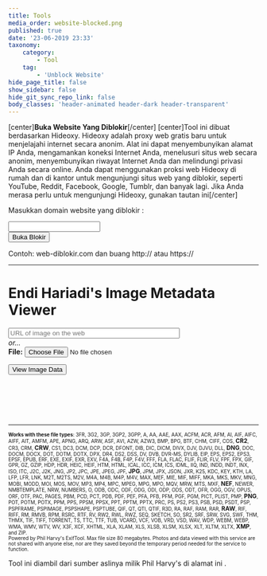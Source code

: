 ```yaml
---
title: Tools
media_order: website-blocked.png
published: true
date: '23-06-2019 23:33'
taxonomy:
    category:
        - Tool
    tag:
        - 'Unblock Website'
hide_page_title: false
show_sidebar: false
hide_git_sync_repo_link: false
body_classes: 'header-animated header-dark header-transparent'
---
```


[center]**Buka Website Yang Diblokir**[/center]
[center]Tool ini dibuat berdasarkan Hideoxy. Hideoxy adalah proxy web gratis baru untuk menjelajahi internet secara anonim. Alat ini dapat menyembunyikan alamat IP Anda, mengamankan koneksi Internet Anda, menelusuri situs web secara anonim, menyembunyikan riwayat Internet Anda dan melindungi privasi Anda secara online. Anda dapat menggunakan proksi web Hideoxy di rumah dan di kantor untuk mengunjungi situs web yang diblokir, seperti YouTube, Reddit, Facebook, Google, Tumblr, dan banyak lagi. Jika Anda merasa perlu untuk mengunjungi Hideoxy, gunakan [tautan ini](http://www.hideoxy.com)[/center]

<div>
<!DOCTYPE html>
<html>

<head>
  <meta charset="utf-8">
  <meta name="viewport" content="width=device-width, initial-scale=1">
  <link rel="stylesheet" href="https://cdnjs.cloudflare.com/ajax/libs/font-awesome/4.7.0/css/font-awesome.min.css" type="text/css">
  <link rel="stylesheet" href="https://static.pingendo.com/bootstrap/bootstrap-4.3.1.css">
</head>

<body>
    <div class="container">
      <div class="row">
        <div class="col-md-12">
          <p class="text-center">Masukkan domain website yang diblokir :</p>
        </div>
      </div>
      <div class="row">
        <div class="col-md-12 d-inline-flex flex-row justify-content-center">
          <form class="form-inline" action="http://service.hideoxy.com/index.php" method="post" role="form">
            <div class="form-group">
              <input type="email" class="form-control form-control-lg w-100 px-3 shadow mx-auto" id="websiteURL" placeholder=""> </div>
            <button type="submit" class="btn btn-primary btn-lg ml-3">Buka Blokir</button>
          </form>
        </div>
      </div>
      <div class="row">
        <div class="col-md-12">
          <p class="text-center">Contoh: web-diblokir.com dan buang http:// atau https://</p>
        </div>
      </div>
    </div>
  <script src="https://code.jquery.com/jquery-3.3.1.slim.min.js" integrity="sha384-q8i/X+965DzO0rT7abK41JStQIAqVgRVzpbzo5smXKp4YfRvH+8abtTE1Pi6jizo" crossorigin="anonymous" style=""></script>
  <script src="https://cdnjs.cloudflare.com/ajax/libs/popper.js/1.14.6/umd/popper.min.js" integrity="sha384-wHAiFfRlMFy6i5SRaxvfOCifBUQy1xHdJ/yoi7FRNXMRBu5WHdZYu1hA6ZOblgut" crossorigin="anonymous" style=""></script>
  <script src="https://stackpath.bootstrapcdn.com/bootstrap/4.3.1/js/bootstrap.min.js" integrity="sha384-JjSmVgyd0p3pXB1rRibZUAYoIIy6OrQ6VrjIEaFf/nJGzIxFDsf4x0xIM+B07jRM" crossorigin="anonymous" style=""></script>
</body>

</html>
</div>

---


<div>
<!DOCTYPE html>
<html>

<head>
  <meta charset="utf-8">
  <meta name="viewport" content="width=device-width, initial-scale=1">
  <link rel="stylesheet" href="https://cdnjs.cloudflare.com/ajax/libs/font-awesome/4.7.0/css/font-awesome.min.css" type="text/css">
  <link rel="stylesheet" href="https://static.pingendo.com/bootstrap/bootstrap-4.3.1.css">
  <script type="text/javascript">
    if (top.location.href != window.location.href) top.location.href = window.location.href;
  </script>
  <script type="text/javascript">
    var afpp = new Array(); // auto-focus point position
    var faces = new Array();

    function update_faces() {
      for (i = 0; i < faces.length; i++) {
        var rec = faces[i];
        var img = document.getElementById(rec.img_id);
        var face = document.getElementById(rec.div_id);
        // for Panasonic
        var black_bar_height = 0;
        if (rec.expected_ratio) {
          black_bar_height = (img.height - (img.width * rec.expected_ratio)) / 2;
          if (black_bar_height < 1) black_bar_height = 0;
        }
        var x1 = Math.round(2 + 1 + rec.x1 * img.width - 3);
        var y1 = Math.round(black_bar_height + 2 + 1 + rec.y1 * (img.height - black_bar_height * 2) - 3);
        var width;
        var height;
        if (rec.width) {
          width = rec.width * img.width;
          height = rec.height * (rec.height_factor_is_width ? img.width : img.height);
        } else {
          var x2 = Math.round(2 + 1 + rec.x2 * img.width - 3);
          var y2 = Math.round(black_bar_height + 2 + 1 + rec.y2 * (img.height - black_bar_height * 2) - 3);
          width = x2 - x1
          height = y2 - y1
        }
        face.style.left = x1 + "px";
        face.style.top = y1 + "px";
        face.style.width = width + "px";
        face.style.height = height + "px";
      }
    }

    function update_af_point() {
      for (i = 0; i < afpp.length; i++) {
        var rec = afpp[i];
        var img = document.getElementById(rec.img_id);
        var div = document.getElementById(rec.div_id);
        div.style.left = Math.round(2 + 1 + rec["x"] * img.width - 3 / 2 - 2) + "px";
        div.style.top = Math.round(2 + 1 + rec["y"] * img.height - 3 / 2 - 2) + "px";
      }
    }

    function update_img_markup() {
      update_faces();
      update_af_point();
    }
    var FT1 = "click to hide";
    var FT2 = "click to show";

    function toggle_faces(obj) {
      var vis;
      if (obj.innerHTML == FT1) {
        obj.innerHTML = FT2;
        vis = "hidden";
      } else {
        obj.innerHTML = FT1;
        vis = "visible";
      }
      for (i = 0; i < faces.length; i++) {
        var rec = faces[i];
        document.getElementById(rec.div_id).style.visibility = vis
      }
    }

    function toggle_afpp(obj) {
      var vis;
      if (obj.innerHTML == FT1) {
        obj.innerHTML = FT2;
        vis = "hidden";
      } else {
        obj.innerHTML = FT1;
        vis = "visible";
      }
      for (i = 0; i < afpp.length; i++) {
        var rec = afpp[i];
        document.getElementById(rec.div_id).style.visibility = vis
      }
    }
    var image_deg = new Array();
    var image_scale = new Array();
    var image_factor = new Array();
    var image_W = new Array();
    var image_H = new Array();
    var view_W = new Array();
    var view_H = new Array();

    function show_image(num, scale, force_width, force_height) {
      var image = document.getElementById('I' + num + '_image');
      var canvas = document.getElementById('I' + num + '_canvas');
      var percent = document.getElementById('I' + num + '_percent');
      var area = document.getElementById('I' + num + '_area');
      if (scale == null) {
        image_factor[num] = 1;
        image.width = view_W[num];
        image.height = view_H[num];
      } else if (scale != 1) {
        image_factor[num] *= scale;
        image.width *= scale;
        image.height *= scale;
      }
      if (typeof(canvas.getContext) == "function") {
        var context = canvas.getContext('2d');
        var degrees = image_deg[num];
        context.save();
        switch (image_deg[num]) {
          default:
            canvas.style.display = 'none';
            image.style.display = 'inline';
            break;
          case 90:
            canvas.setAttribute('width', image.height);
            canvas.setAttribute('height', image.width);
            context.rotate(90 * Math.PI / 180);
            context.drawImage(image, 0, -image.height, image.width, image.height);
            image.style.display = 'none';
            canvas.style.display = 'inline';
            break;
          case 180:
            canvas.setAttribute('width', image.width);
            canvas.setAttribute('height', image.height);
            context.rotate(180 * Math.PI / 180);
            context.drawImage(image, -image.width, -image.height, image.width, image.height);
            image.style.display = 'none';
            canvas.style.display = 'inline';
            break;
          case 270:
            canvas.setAttribute('width', image.height);
            canvas.setAttribute('height', image.width);
            context.rotate(270 * Math.PI / 180);
            context.drawImage(image, -image.width, 0, image.width, image.height);
            image.style.display = 'none';
            canvas.style.display = 'inline';
            break;
        }
        context.restore();
      } else {
        switch (image_deg[num]) {
          default:
            image.style.filter = 'progid:DXImageTransform.Microsoft.BasicImage(rotation=0)';
            break;
          case 90:
            image.style.filter = 'progid:DXImageTransform.Microsoft.BasicImage(rotation=1)';
            break;
          case 180:
            image.style.filter = 'progid:DXImageTransform.Microsoft.BasicImage(rotation=2)';
            break;
          case 270:
            image.style.filter = 'progid:DXImageTransform.Microsoft.BasicImage(rotation=3)';
            break;
        }
      }
      percent.innerHTML = Math.round(image_factor[num] * 100) + "%";
      if (area && image_W[num] && image_H[num]) {
        area.innerHTML = Math.round(image.width * image.height / (image_W[num] * image_H[num]) * 100) + "%";
      }
      update_img_markup();
    }

    function zoom_image(num, dir) {
      if (dir > 0) show_image(num, 1.25);
      else show_image(num, .75);
    }

    function rotate_image(num, dir) {
      image_deg[num] += 90 * dir;
      if ((image_deg[num] <= 0) || (image_deg[num] >= 360)) image_deg[num] = 0;
      show_image(num, 1);
    }

    function Histogram(obj, file) {
      var url = location.pathname + "?h=" + file
      obj.innerHTML = "<div class='histo'><img class='histo' src='" + url + "'/><\/div>";
    }

    function toggleframe(span, id, url1, url2) {
      var obj = document.getElementById(id);
      if (obj.src == url1) {
        obj.src = url2;
        span.innerHTML = "show raw frame";
      } else {
        obj.src = url1;
        span.innerHTML = "show composite frame";
      }
    }
  </script>
  <style type="text/css">
    table#basic td {
      border: solid 2px #AAA;
      border-left: none;
      border-bottom: none
    }

    table#basic td:first-child {
      border-left: solid 2px #AAA
    }

    table#basic tr:last-child td {
      border-bottom: solid 2px #AAA
    }

    a:visited,
    a:link {
      text-decoration: none;
    }

    a:hover {
      text-decoration: underline;
    }

    div.histo {
      background-color: #666;
      padding: 10px;
      width: 256px
    }

    .nobr {
      white-space: nowrap;
    }

    div.img_markup {
      position: relative;
      width: 0;
      height: 0;
      overflow: visible
    }

    div.img_markup_item {
      position: absolute;
      z-index: 2;
      overflow: visible
    }

    div.facename {
      position: absolute;
      bottom: -25px;
      left: -0.5em;
      color: yellow;
      background-color: rgba(0, 0, 0, 0.5);
      border: solid 1px #888;
      padding: 0 3px;
      white-space: nowrap
    }

    div.face {
      border: solid red 3px
    }

    div.afpp {
      border: solid 2px green;
      width: 3px;
      height: 3px;
      background-color: white;
      padding: 1px;
    }

    img.frame {
      overflow: visible;
      background-color: #888
    }

    img.subframe {
      overflow: visible;
      background-color: #888;
      position: absolute;
      left: 0px;
      top: 0px
    }
  </style>
  <script type="text/javascript">
    function cansubmit() {
      document.getElementById('subbutton').disabled = false;
      document.getElementById('subbutton').style.borderColor = '#F00';
    }
    window.onload = function() {
      document.getElementById('subbutton').disabled = true;
    };
  </script>
  <script src="https://www.google.com/recaptcha/api.js" async="" defer=""></script>
  <title>Endi Hariadi's Image Metadata Viewer</title>
  <meta name="description" content="Alat Online untuk melihat data Exif, yaitu data pelengkap di balik sebuah file gambar, seperti; pengaturan kamera, kapan diambil, lokasi pengambilan gambar, pemilik gambar, dan sebagainya.">
  <meta name="keywords" content="Exif Image, Endi Hariadi, Tool Online">
</head>

<body>
  <h1 class="text-center">Endi Hariadi's Image Metadata Viewer</h1>
  <div class="py-5">
    <div class="container">
      <div class="row">
        <div class="col-md-6 d-flex flex-column justify-content-end align-items-center">
          <form action="http://exif.regex.info/exif.cgi/exif.cgi" method="post" enctype="multipart/form-data" class="w-100">
            <input name="imgurl" type="url" value="" placeholder="URL of image on the web" size="40"><br>
            <i>or...</i><br class="my-3 py-3">
            <b>File:</b> <input type="file" name="f" placeholder="local filename">
          </form>
        </div>
        <div class="col-md-6">
          <div class="g-recaptcha" data-callback="cansubmit" data-sitekey="6LciPqsUAAAAAG7pcKGZfZfssuASiScmUikT6P3t"></div>
        </div>
      </div>
      <div class="row">
        <div class="col-md-6 mt-3" style="">
          <div class="form-group flex-column d-flex justify-content-end align-items-stretch"><input type="submit" id="subbutton" value="View Image Data" ></div>
        </div>
      </div>
    </div>
  </div>
  <hr style="clear:both;margin-top:100px" class="text-center">
  <p style="font-size:70%"><b>Works with these file types</b>: <span title="3FR: Hasselblad RAW format">3FR</span>, <span title="3G2: 3rd Gen. Partnership Project 2 audio/video">3G2</span>, <span title="3GP: 3rd Gen. Partnership Project audio/video">3GP</span>, <span title="3GP2: 3rd Gen. Partnership Project 2 audio/video">3GP2</span>, <span title="3GPP: 3rd Gen. Partnership Project audio/video">3GPP</span>, <span title="A: Static library">A</span>, <span title="AA: Audible Audiobook">AA</span>, <span title="AAE: Apple edit information">AAE</span>, <span title="AAX: Audible Enhanced Audiobook">AAX</span>, <span title="ACFM: Adobe Composite Font Metrics">ACFM</span>, <span title="ACR: American College of Radiology ACR-NEMA">ACR</span>, <span title="AFM: Adobe Font Metrics">AFM</span>, <span title="AI: Adobe Illustrator">AI</span>, <span title="AIF: Audio Interchange File Format">AIF</span>, <span title="AIFC: Audio Interchange File Format Compressed">AIFC</span>, <span title="AIFF: Audio Interchange File Format">AIFF</span>, <span title="AIT: Adobe Illustrator">AIT</span>, <span title="AMFM: Adobe Multiple Master Font Metrics">AMFM</span>, <span title="APE: Monkey's Audio format">APE</span>, <span title="APNG: Animated Portable Network Graphics">APNG</span>, <span title="ARQ: Sony Alpha Pixel-Shift RAW format">ARQ</span>, <span title="ARW: Sony Alpha RAW format">ARW</span>, <span title="ASF: Microsoft Advanced Systems Format">ASF</span>, <span title="AVI: Audio Video Interleaved">AVI</span>, <span title="AZW: Mobipocket electronic book">AZW</span>, <span title="AZW3: Mobipocket electronic book">AZW3</span>, <span title="BMP: Windows Bitmap">BMP</span>, <span title="BPG: Better Portable Graphics">BPG</span>, <span title="BTF: Big Tagged Image File Format">BTF</span>, <span title="CHM: Microsoft Compiled HTML format">CHM</span>, <span title="CIFF: Camera Image File Format">CIFF</span>, <span title="COS: Capture One Settings">COS</span>, <b style="font-size:120%"><span title="CR2: Canon RAW 2 format">CR2</span></b>, <span title="CR3: Canon RAW 3 format">CR3</span>, <span title="CRM: Canon RAW Movie">CRM</span>, <b style="font-size:120%"><span title="CRW: Canon RAW format">CRW</span></b>, <span title="CS1: Sinar CaptureShop 1-Shot RAW">CS1</span>, <span title="DC3: Digital Imaging and Communications in Medicine">DC3</span>, <span title="DCM: Digital Imaging and Communications in Medicine">DCM</span>, <span title="DCP: DNG Camera Profile">DCP</span>, <span title="DCR: Kodak Digital Camera RAW">DCR</span>, <span title="DFONT: Macintosh Data fork Font">DFONT</span>, <span title="DIB: Device Independent Bitmap">DIB</span>, <span title="DIC: Digital Imaging and Communications in Medicine">DIC</span>, <span title="DICM: Digital Imaging and Communications in Medicine">DICM</span>, <span title="DIVX: DivX media format">DIVX</span>, <span title="DJV: DjVu image">DJV</span>, <span title="DJVU: DjVu image">DJVU</span>, <span title="DLL: Windows Dynamic Link Library">DLL</span>, <b style="font-size:120%"><span title="DNG: Digital Negative">DNG</span></b>, <span title="DOC: Microsoft Word Document">DOC</span>, <span title="DOCM: Office Open XML Document Macro-enabled">DOCM</span>, <span title="DOCX: Office Open XML Document">DOCX</span>, <span title="DOT: Microsoft Word Template">DOT</span>, <span title="DOTM: Office Open XML Document Template Macro-enabled">DOTM</span>, <span title="DOTX: Office Open XML Document Template">DOTX</span>, <span title="DPX: Digital Picture Exchange">DPX</span>, <span title="DR4: Canon VRD version 4 Recipe">DR4</span>, <span title="DS2: Digital Speech Standard 2">DS2</span>, <span title="DSS: Digital Speech Standard">DSS</span>, <span title="DV: Digital Video">DV</span>, <span title="DVB: Digital Video Broadcasting">DVB</span>, <span title="DVR-MS: Microsoft Digital Video recording">DVR-MS</span>, <span title="DYLIB: Mach-O Dynamic Link Library">DYLIB</span>, <span title="EIP: Capture One Enhanced Image Package">EIP</span>, <span title="EPS: Encapsulated PostScript Format">EPS</span>, <span title="EPS2: Encapsulated PostScript Format">EPS2</span>, <span title="EPS3: Encapsulated PostScript Format">EPS3</span>, <span title="EPSF: Encapsulated PostScript Format">EPSF</span>, <span title="EPUB: Electronic Publication">EPUB</span>, <span title="ERF: Epson Raw Format">ERF</span>, <span title="EXE: Windows executable file">EXE</span>, <span title="EXIF: Exchangable Image File Metadata">EXIF</span>, <span title="EXR: Open EXR">EXR</span>, <span title="EXV: Exiv2 metadata">EXV</span>, <span title="F4A: Adobe Flash Player 9+ Audio">F4A</span>, <span title="F4B: Adobe Flash Player 9+ audio Book">F4B</span>, <span title="F4P: Adobe Flash Player 9+ Protected">F4P</span>, <span title="F4V: Adobe Flash Player 9+ Video">F4V</span>, <span title="FFF: Hasselblad Flexible File Format">FFF</span>, <span title="FLA: Macromedia/Adobe Flash project">FLA</span>, <span title="FLAC: Free Lossless Audio Codec">FLAC</span>, <span title="FLIF: Free Lossless Image Format">FLIF</span>, <span title="FLIR: FLIR File Format">FLIR</span>, <span title="FLV: Flash Video">FLV</span>, <span title="FPF: FLIR Public image Format">FPF</span>, <span title="FPX: FlashPix">FPX</span>, <span title="GIF: Compuserve Graphics Interchange Format">GIF</span>, <span title="GPR: GoPro RAW">GPR</span>, <span title="GZ: GNU ZIP compressed archive">GZ</span>, <span title="GZIP: GNU ZIP compressed archive">GZIP</span>, <span title="HDP: Windows HD Photo">HDP</span>, <span title="HDR: Radiance RGBE High Dynamic Range">HDR</span>, <span title="HEIC: High Efficiency Image Format still image">HEIC</span>, <span title="HEIF: High Efficiency Image Format">HEIF</span>, <span title="HTM: HyperText Markup Language">HTM</span>, <span title="HTML: HyperText Markup Language">HTML</span>, <span title="ICAL: iCalendar Schedule">ICAL</span>, <span title="ICC: International Color Consortium">ICC</span>, <span title="ICM: International Color Consortium">ICM</span>, <span title="ICS: iCalendar Schedule">ICS</span>, <span title="IDML: Adobe InDesign Markup Language">IDML</span>, <span title="IIQ: Phase One Intelligent Image Quality RAW">IIQ</span>, <span title="IND: Adobe InDesign">IND</span>, <span title="INDD: Adobe InDesign Document">INDD</span>, <span title="INDT: Adobe InDesign Template">INDT</span>, <span title="INX: Adobe InDesign Interchange">INX</span>, <span title="ISO: ISO 9660 disk image">ISO</span>, <span title="ITC: iTunes Cover Flow">ITC</span>, <span title="J2C: JPEG 2000 codestream">J2C</span>, <span title="J2K: JPEG 2000 file">J2K</span>, <span title="JNG: JPG Network Graphics">JNG</span>, <span title="JP2: JPEG 2000 file">JP2</span>, <span title="JPC: JPEG 2000 codestream">JPC</span>, <span title="JPE: Joint Photographic Experts Group">JPE</span>, <span title="JPEG: Joint Photographic Experts Group">JPEG</span>, <span title="JPF: JPEG 2000 file">JPF</span>, <b style="font-size:120%"><span title="JPG: Joint Photographic Experts Group">JPG</span></b>, <span title="JPM: JPEG 2000 compound image">JPM</span>, <span title="JPX: JPEG 2000 with extensions">JPX</span>, <span title="JSON: JavaScript Object Notation">JSON</span>, <span title="JXR: JPEG XR">JXR</span>, <span title="K25: Kodak DC25 RAW">K25</span>, <span title="KDC: Kodak Digital Camera RAW">KDC</span>, <span title="KEY: Apple Keynote presentation">KEY</span>, <span title="KTH: Apple Keynote Theme">KTH</span>, <span title="LA: Lossless Audio">LA</span>, <span title="LFP: Lytro Light Field Picture">LFP</span>, <span title="LFR: Lytro Light Field Picture">LFR</span>, <span title="LNK: Windows shortcut">LNK</span>, <span title="M2T: MPEG-2 Transport Stream">M2T</span>, <span title="M2TS: MPEG-2 Transport Stream">M2TS</span>, <span title="M2V: MPEG-2 Video">M2V</span>, <span title="M4A: MPEG-4 Audio">M4A</span>, <span title="M4B: MPEG-4 audio Book">M4B</span>, <span title="M4P: MPEG-4 Protected">M4P</span>, <span title="M4V: MPEG-4 Video">M4V</span>, <span title="MAX: 3D Studio MAX">MAX</span>, <span title="MEF: Mamiya (RAW) Electronic Format">MEF</span>, <span title="MIE: Meta Information Encapsulation format">MIE</span>, <span title="MIF: Magick Image File Format">MIF</span>, <span title="MIFF: Magick Image File Format">MIFF</span>, <span title="MKA: Matroska Audio">MKA</span>, <span title="MKS: Matroska Subtitle">MKS</span>, <span title="MKV: Matroska Video">MKV</span>, <span title="MNG: Multiple-image Network Graphics">MNG</span>, <span title="MOBI: Mobipocket electronic book">MOBI</span>, <span title="MODD: Sony Picture Motion metadata">MODD</span>, <span title="MOI: MOD Information file">MOI</span>, <span title="MOS: Creo Leaf Mosaic">MOS</span>, <span title="MOV: Apple QuickTime movie">MOV</span>, <span title="MP3: MPEG-1 Layer 3 audio">MP3</span>, <span title="MP4: MPEG-4 video">MP4</span>, <span title="MPC: Musepack Audio">MPC</span>, <span title="MPEG: MPEG-1 or MPEG-2 audio/video">MPEG</span>, <span title="MPG: MPEG-1 or MPEG-2 audio/video">MPG</span>, <span title="MPO: Extended Multi-Picture format">MPO</span>, <span title="MQV: Sony Mobile Quicktime Video">MQV</span>, <span title="MRW: Minolta RAW format">MRW</span>, <span title="MTS: MPEG-2 Transport Stream">MTS</span>, <span title="MXF: Material Exchange Format">MXF</span>, <b style="font-size:120%"><span title="NEF: Nikon (RAW) Electronic Format">NEF</span></b>, <span title="NEWER: Capture One Settings">NEWER</span>, <span title="NMBTEMPLATE: Apple Numbers Template">NMBTEMPLATE</span>, <span title="NRW: Nikon RAW (2)">NRW</span>, <span title="NUMBERS: Apple Numbers spreadsheet">NUMBERS</span>, <span title="O: Relocatable Object">O</span>, <span title="ODB: Open Document Database">ODB</span>, <span title="ODC: Open Document Chart">ODC</span>, <span title="ODF: Open Document Formula">ODF</span>, <span title="ODG: Open Document Graphics">ODG</span>, <span title="ODI: Open Document Image">ODI</span>, <span title="ODP: Open Document Presentation">ODP</span>, <span title="ODS: Open Document Spreadsheet">ODS</span>, <span title="ODT: Open Document Text file">ODT</span>, <span title="OFR: OptimFROG audio">OFR</span>, <span title="OGG: Ogg Vorbis audio file">OGG</span>, <span title="OGV: Ogg Video file">OGV</span>, <span title="OPUS: Ogg Opus audio file">OPUS</span>, <span title="ORF: Olympus RAW format">ORF</span>, <span title="OTF: Open Type Font">OTF</span>, <span title="PAC: Lossless Predictive Audio Compression">PAC</span>, <span title="PAGES: Apple Pages document">PAGES</span>, <span title="PBM: Portable BitMap">PBM</span>, <span title="PCD: Kodak Photo CD Image Pac">PCD</span>, <span title="PCT: Apple PICTure">PCT</span>, <span title="PDB: Palm Database">PDB</span>, <span title="PDF: Adobe Portable Document Format">PDF</span>, <span title="PEF: Pentax (RAW) Electronic Format">PEF</span>, <span title="PFA: PostScript Font ASCII">PFA</span>, <span title="PFB: PostScript Font Binary">PFB</span>, <span title="PFM: Printer Font Metrics">PFM</span>, <span title="PGF: Progressive Graphics File">PGF</span>, <span title="PGM: Portable Gray Map">PGM</span>, <span title="PICT: Apple PICTure">PICT</span>, <span title="PLIST: Apple Property List">PLIST</span>, <span title="PMP: Sony DSC-F1 Cyber-Shot PMP">PMP</span>, <b style="font-size:120%"><span title="PNG: Portable Network Graphics">PNG</span></b>, <span title="POT: Microsoft PowerPoint Template">POT</span>, <span title="POTM: Office Open XML Presentation Template Macro-enabled">POTM</span>, <span title="POTX: Office Open XML Presentation Template">POTX</span>, <span title="PPM: Portable Pixel Map">PPM</span>, <span title="PPS: Microsoft PowerPoint Slideshow">PPS</span>, <span title="PPSM: Office Open XML Presentation Slideshow Macro-enabled">PPSM</span>, <span title="PPSX: Office Open XML Presentation Slideshow">PPSX</span>, <span title="PPT: Microsoft PowerPoint Presentation">PPT</span>, <span title="PPTM: Office Open XML Presentation Macro-enabled">PPTM</span>, <span title="PPTX: Office Open XML Presentation">PPTX</span>, <span title="PRC: Palm Database">PRC</span>, <span title="PS: PostScript">PS</span>, <span title="PS2: PostScript">PS2</span>, <span title="PS3: PostScript">PS3</span>, <span title="PSB: Photoshop Large Document">PSB</span>, <span title="PSD: Photoshop Document">PSD</span>, <span title="PSDT: Photoshop Document Template">PSDT</span>, <span title="PSP: Paint Shop Pro">PSP</span>, <span title="PSPFRAME: Paint Shop Pro">PSPFRAME</span>, <span title="PSPIMAGE: Paint Shop Pro">PSPIMAGE</span>, <span title="PSPSHAPE: Paint Shop Pro">PSPSHAPE</span>, <span title="PSPTUBE: Paint Shop Pro">PSPTUBE</span>, <span title="QIF: QuickTime Image File">QIF</span>, <span title="QT: Apple QuickTime movie">QT</span>, <span title="QTI: QuickTime Image File">QTI</span>, <span title="QTIF: QuickTime Image File">QTIF</span>, <span title="R3D: Redcode RAW Video">R3D</span>, <span title="RA: Real Audio">RA</span>, <span title="RAF: FujiFilm RAW Format">RAF</span>, <span title="RAM: Real Audio Metafile">RAM</span>, <span title="RAR: RAR Archive">RAR</span>, <b style="font-size:120%"><span title="RAW: Kyocera Contax N Digital RAW or Panasonic RAW">RAW</span></b>, <span title="RIF: Resource Interchange File Format">RIF</span>, <span title="RIFF: Resource Interchange File Format">RIFF</span>, <span title="RM: Real Media">RM</span>, <span title="RMVB: Real Media Variable Bitrate">RMVB</span>, <span title="RPM: Real Media Plug-in Metafile">RPM</span>, <span title="RSRC: Mac OS Resource">RSRC</span>, <span title="RTF: Rich Text Format">RTF</span>, <span title="RV: Real Video">RV</span>, <span title="RW2: Panasonic RAW 2">RW2</span>, <span title="RWL: Leica RAW">RWL</span>, <span title="RWZ: Rawzor compressed image">RWZ</span>, <span title="SEQ: FLIR image Sequence">SEQ</span>, <span title="SKETCH: Sketch design file">SKETCH</span>, <span title="SO: Shared Object file">SO</span>, <span title="SR2: Sony RAW Format 2">SR2</span>, <span title="SRF: Sony RAW Format">SRF</span>, <span title="SRW: Samsung RAW format">SRW</span>, <span title="SVG: Scalable Vector Graphics">SVG</span>, <span title="SWF: Shockwave Flash">SWF</span>, <span title="THM: Canon Thumbnail">THM</span>, <span title="THMX: Office Open XML Theme">THMX</span>, <span title="TIF: Tagged Image File Format">TIF</span>, <span title="TIFF: Tagged Image File Format">TIFF</span>, <span title="TORRENT: BitTorrent description file">TORRENT</span>, <span title="TS: MPEG-2 Transport Stream">TS</span>, <span title="TTC: True Type Font Collection">TTC</span>, <span title="TTF: True Type Font">TTF</span>, <span title="TUB: Paint Shop Pro">TUB</span>, <span title="VCARD: Virtual Card">VCARD</span>, <span title="VCF: Virtual Card">VCF</span>, <span title="VOB: Video Object">VOB</span>, <span title="VRD: Canon VRD Recipe Data">VRD</span>, <span title="VSD: Microsoft Visio Drawing">VSD</span>, <span title="WAV: WAVeform (Windows digital audio)">WAV</span>, <span title="WDP: Windows Media Photo">WDP</span>, <span title="WEBM: Google Web Movie">WEBM</span>, <span title="WEBP: Google Web Picture">WEBP</span>, <span title="WMA: Windows Media Audio">WMA</span>, <span title="WMV: Windows Media Video">WMV</span>, <span title="WTV: Windows recorded TV show">WTV</span>, <span title="WV: WavePack lossless audio">WV</span>, <span title="X3F: Sigma RAW format">X3F</span>, <span title="XCF: GIMP native image format">XCF</span>, <span title="XHTML: Extensible HyperText Markup Language">XHTML</span>, <span title="XLA: Microsoft Excel Add-in">XLA</span>, <span title="XLAM: Office Open XML Spreadsheet Add-in Macro-enabled"> XLAM</span>, <span title="XLS: Microsoft Excel Spreadsheet">XLS</span>, <span title="XLSB: Office Open XML Spreadsheet Binary">XLSB</span>, <span title="XLSM: Office Open XML Spreadsheet Macro-enabled">XLSM</span>, <span title="XLSX: Office Open XML Spreadsheet">XLSX</span>, <span title="XLT: Microsoft Excel Template">XLT</span>, <span title="XLTM: Office Open XML Spreadsheet Template Macro-enabled">XLTM</span>, <span title="XLTX: Office Open XML Spreadsheet Template">XLTX</span>, <b style="font-size:120%"><span title="XMP: Extensible Metadata Platform">XMP</span></b>, and <span title="ZIP: ZIP archive">ZIP</span>.<br> Powered by Phil Harvy's <a href="http://owl.phy.queensu.ca/~phil/exiftool/">ExifTool</a>. Max file size 80 megabytes. Photos and data viewed with this service are not shared with anyone else, nor are they saved beyond the temporary period needed for the service to function.</p>
  <div class="col-md-12">
    <p class="text-center">Tool ini diambil dari sumber aslinya milik Phil Harvy's <a href="http://exif.regex.info/exif.cgi">di alamat ini </a>.</p>
  </div>
  <script src="https://code.jquery.com/jquery-3.3.1.slim.min.js" integrity="sha384-q8i/X+965DzO0rT7abK41JStQIAqVgRVzpbzo5smXKp4YfRvH+8abtTE1Pi6jizo" crossorigin="anonymous"></script>
  <script src="https://cdnjs.cloudflare.com/ajax/libs/popper.js/1.14.6/umd/popper.min.js" integrity="sha384-wHAiFfRlMFy6i5SRaxvfOCifBUQy1xHdJ/yoi7FRNXMRBu5WHdZYu1hA6ZOblgut" crossorigin="anonymous"></script>
  <script src="https://stackpath.bootstrapcdn.com/bootstrap/4.3.1/js/bootstrap.min.js" integrity="sha384-JjSmVgyd0p3pXB1rRibZUAYoIIy6OrQ6VrjIEaFf/nJGzIxFDsf4x0xIM+B07jRM" crossorigin="anonymous"></script>
</body>

</html>
</div>